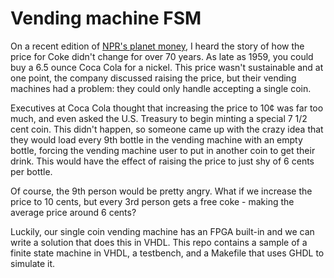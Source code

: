# Vending machine FSM

On a recent edition of [NPR's planet
money](https://www.fastmail.com/mail/Inbox/?u=bed84147), I heard the
story of how the price for Coke didn't change for over 70 years.  As
late as 1959, you could buy a 6.5 ounce Coca Cola for a nickel. This
price wasn't sustainable and at one point, the company discussed raising
the price, but their vending machines had a problem: they could only
handle accepting a single coin.

Executives at Coca Cola thought that increasing the price to 10¢ was far
too much, and even asked the U.S. Treasury to begin minting a special
7 1/2 cent coin.  This didn't happen, so someone came up with the crazy
idea that they would load every 9th bottle in the vending machine with
an empty bottle, forcing the vending machine user to put in another coin
to get their drink.  This would have the effect of raising the price to
just shy of 6 cents per bottle.

Of course, the 9th person would be pretty angry. What if we increase the
price to 10 cents, but every 3rd person gets a free coke - making the
average price around 6 cents?

Luckily, our single coin vending machine has an FPGA built-in and we can
write a solution that does this in VHDL.  This repo contains a sample
of a finite state machine in VHDL, a testbench, and a Makefile that uses
GHDL to simulate it.

